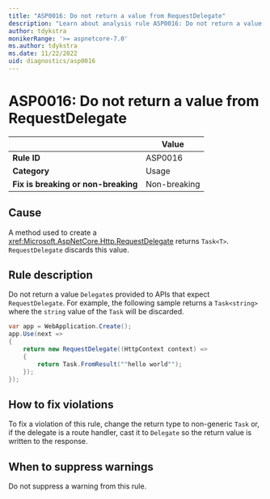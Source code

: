 ```yaml
---
title: "ASP0016: Do not return a value from RequestDelegate"
description: "Learn about analysis rule ASP0016: Do not return a value from RequestDelegate"
author: tdykstra
monikerRange: '>= aspnetcore-7.0'
ms.author: tdykstra
ms.date: 11/22/2022
uid: diagnostics/asp0016
---
```

# ASP0016: Do not return a value from RequestDelegate

| | Value |
|-|-|
| **Rule ID** |ASP0016|
| **Category** |Usage|
| **Fix is breaking or non-breaking** |Non-breaking|

## Cause

A method used to create a <xref:Microsoft.AspNetCore.Http.RequestDelegate> returns `Task<T>`. `RequestDelegate` discards this value.

## Rule description

Do not return a value `Delegate`s provided to APIs that expect `RequestDelegate`. For example, the following sample returns a `Task<string>` where the `string` value of the `Task` will be discarded.

```csharp
var app = WebApplication.Create();
app.Use(next =>
{
    return new RequestDelegate((HttpContext context) =>
    {
        return Task.FromResult(""hello world"");
    });
});
```

## How to fix violations

To fix a violation of this rule, change the return type to non-generic `Task` or, if the delegate is a route handler, cast it to `Delegate` so the return value is written to the response.

## When to suppress warnings

Do not suppress a warning from this rule.
